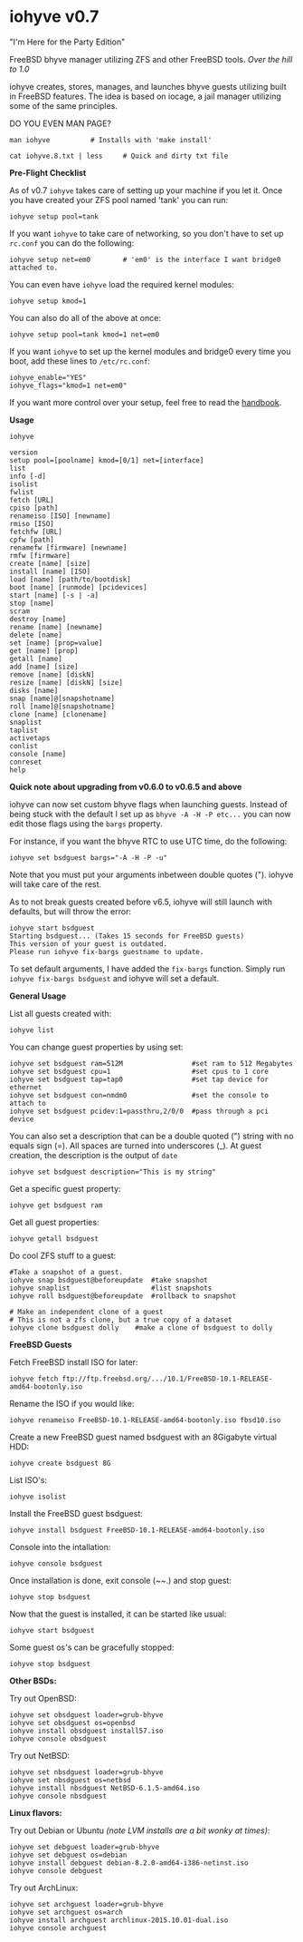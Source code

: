 # iohyve v0.7
"I'm Here for the Party Edition"

FreeBSD bhyve manager utilizing ZFS and other FreeBSD tools. 
*Over the hill to 1.0*

iohyve creates, stores, manages, and launches bhyve guests utilizing built in FreeBSD features. 
The idea is based on iocage, a jail manager utilizing some of the same principles. 


DO YOU EVEN MAN PAGE?
````
man iohyve			# Installs with 'make install'

cat iohyve.8.txt | less		# Quick and dirty txt file
````

**Pre-Flight Checklist**

As of v0.7 `iohyve` takes care of setting up your machine if you let it. 
Once you have created your ZFS pool named 'tank' you can run:
````
iohyve setup pool=tank
````
If you want `iohyve` to take care of networking, so you don't have to set up `rc.conf` you can do the following:
````
iohyve setup net=em0		# 'em0' is the interface I want bridge0 attached to.
````
You can even have `iohyve` load the required kernel modules:
````
iohyve setup kmod=1
````
You can also do all of the above at once:
````
iohyve setup pool=tank kmod=1 net=em0
````
If you want `iohyve` to set up the kernel modules and bridge0 every time you boot, add these lines to `/etc/rc.conf`:
````
iohyve_enable="YES"
iohyve_flags="kmod=1 net=em0"
````

If you want more control over your setup, feel free to read the [handbook](https://www.freebsd.org/doc/en/books/handbook/virtualization-host-bhyve.html).


**Usage**

```
iohyve  

version
setup pool=[poolname] kmod=[0/1] net=[interface]
list
info [-d]
isolist
fwlist
fetch [URL]
cpiso [path]
renameiso [ISO] [newname]
rmiso [ISO]
fetchfw [URL]
cpfw [path]
renamefw [firmware] [newname]
rmfw [firmware]
create [name] [size]
install [name] [ISO]
load [name] [path/to/bootdisk]
boot [name] [runmode] [pcidevices]
start [name] [-s | -a]
stop [name]
scram
destroy [name]
rename [name] [newname]
delete [name]
set [name] [prop=value]
get [name] [prop]
getall [name]
add [name] [size]
remove [name] [diskN]
resize [name] [diskN] [size]
disks [name]
snap [name]@[snapshotname]
roll [name]@[snapshotname]
clone [name] [clonename]
snaplist
taplist
activetaps
conlist
console [name]
conreset
help
```
**Quick note about upgrading from v0.6.0 to v0.6.5 and above**


iohyve can now set custom bhyve flags when launching guests. Instead of being stuck with the default
I set up as `bhyve -A -H -P etc...` you can now edit those flags using the `bargs` property. 

For instance, if you want the bhyve RTC to use UTC time, do the following:
````
iohyve set bsdguest bargs="-A -H -P -u"
````
Note that you must put your arguments inbetween double quotes ("). iohyve will take care of the rest. 

As to not break guests created before v6.5, iohyve will still launch with defaults, but will throw the error:
````
iohyve start bsdguest
Starting bsdguest... (Takes 15 seconds for FreeBSD guests)
This version of your guest is outdated.
Please run iohyve fix-bargs guestname to update.
````
To set default arguments, I have added the `fix-bargs` function. Simply run `iohyve fix-bargs bsdguest`
and iohyve will set a default. 

**General Usage**

List all guests created with:

    iohyve list

You can change guest properties by using set:

    iohyve set bsdguest ram=512M                 #set ram to 512 Megabytes
    iohyve set bsdguest cpu=1                    #set cpus to 1 core
    iohyve set bsdguest tap=tap0                 #set tap device for ethernet
    iohyve set bsdguest con=nmdm0                #set the console to attach to
    iohyve set bsdguest pcidev:1=passthru,2/0/0  #pass through a pci device

You can also set a description that can be a double quoted (") string with no equals sign (=). 
All spaces are turned into underscores (_). At guest creation, the description is the output of `date`
````
iohyve set bsdguest description="This is my string"
````

Get a specific guest property:

    iohyve get bsdguest ram

Get all guest properties:

    iohyve getall bsdguest

Do cool ZFS stuff to a guest:
````
#Take a snapshot of a guest. 
iohyve snap bsdguest@beforeupdate  #take snapshot
iohyve snaplist                    #list snapshots
iohyve roll bsdguest@beforeupdate  #rollback to snapshot

# Make an independent clone of a guest
# This is not a zfs clone, but a true copy of a dataset
iohyve clone bsdguest dolly	   #make a clone of bsdguest to dolly
````
**FreeBSD Guests**

Fetch FreeBSD install ISO for later:

    iohyve fetch ftp://ftp.freebsd.org/.../10.1/FreeBSD-10.1-RELEASE-amd64-bootonly.iso

Rename the ISO if you would like:

    iohyve renameiso FreeBSD-10.1-RELEASE-amd64-bootonly.iso fbsd10.iso

Create a new FreeBSD guest named bsdguest with an 8Gigabyte virtual HDD:

    iohyve create bsdguest 8G

List ISO's:

    iohyve isolist

Install the FreeBSD guest bsdguest:

    iohyve install bsdguest FreeBSD-10.1-RELEASE-amd64-bootonly.iso

Console into the intallation:

    iohyve console bsdguest

Once installation is done, exit console (~~.) and stop guest:

    iohyve stop bsdguest

Now that the guest is installed, it can be started like usual:

    iohyve start bsdguest

Some guest os's can be gracefully stopped:

    iohyve stop bsdguest

**Other BSDs:**

Try out OpenBSD:
````
iohyve set obsdguest loader=grub-bhyve
iohyve set obsdguest os=openbsd
iohyve install obsdguest install57.iso
iohyve console obsdguest
````
Try out NetBSD:
````
iohyve set nbsdguest loader=grub-bhyve
iohyve set nbsdguest os=netbsd
iohyve install nbsdguest NetBSD-6.1.5-amd64.iso
iohyve console nbsdguest
````
**Linux flavors:**

Try out Debian or Ubuntu _(note LVM installs are a bit wonky at times)_:
````
iohyve set debguest loader=grub-bhyve
iohyve set debguest os=debian
iohyve install debguest debian-8.2.0-amd64-i386-netinst.iso
iohyve console debguest
````
Try out ArchLinux:
````
iohyve set archguest loader=grub-bhyve
iohyve set archguest os=arch
iohyve install archguest archlinux-2015.10.01-dual.iso
iohyve console archguest
````
